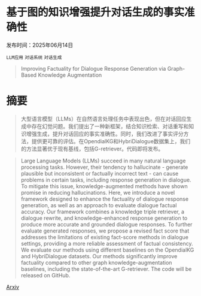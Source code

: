 # 基于图的知识增强提升对话生成的事实准确性

发布时间：2025年06月14日

`LLM应用` `对话系统` `对话生成`

> Improving Factuality for Dialogue Response Generation via Graph-Based Knowledge Augmentation

# 摘要

> 大型语言模型（LLMs）在自然语言处理任务中表现出色，但在对话回应生成中存在幻觉问题。我们提出了一种新框架，结合知识检索、对话重写和知识增强生成，提升对话回应的事实准确性。同时，我们改进了事实评分方法，提供更可靠的评估。在OpendialKG和HybriDialogue数据集上，我们的方法显著优于现有基线，包括G-retriever。代码即将发布。

> Large Language Models (LLMs) succeed in many natural language processing tasks. However, their tendency to hallucinate - generate plausible but inconsistent or factually incorrect text - can cause problems in certain tasks, including response generation in dialogue. To mitigate this issue, knowledge-augmented methods have shown promise in reducing hallucinations. Here, we introduce a novel framework designed to enhance the factuality of dialogue response generation, as well as an approach to evaluate dialogue factual accuracy. Our framework combines a knowledge triple retriever, a dialogue rewrite, and knowledge-enhanced response generation to produce more accurate and grounded dialogue responses. To further evaluate generated responses, we propose a revised fact score that addresses the limitations of existing fact-score methods in dialogue settings, providing a more reliable assessment of factual consistency. We evaluate our methods using different baselines on the OpendialKG and HybriDialogue datasets. Our methods significantly improve factuality compared to other graph knowledge-augmentation baselines, including the state-of-the-art G-retriever. The code will be released on GitHub.

[Arxiv](https://arxiv.org/abs/2506.12496)